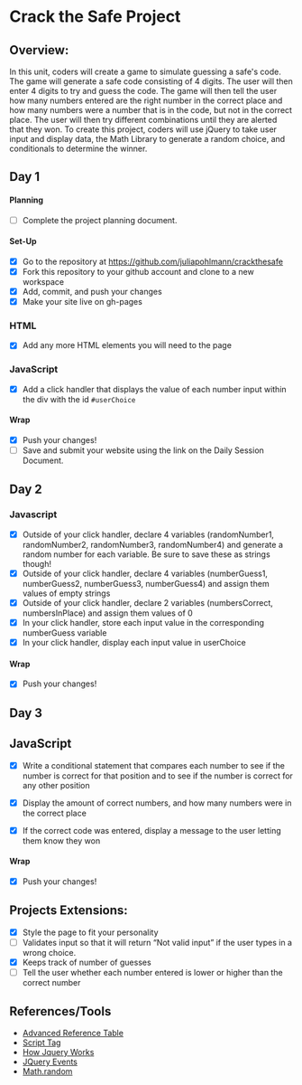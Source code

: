 # Crack the Safe Project

## Overview: 
In this unit, coders will create a game to simulate guessing a safe's code. The game will generate a safe code consisting of 4 digits. The user will then enter 4 digits to try and guess the code. The game will then tell the user how many numbers entered are the right number in the correct place and how many numbers were a number that is in the code, but not in the correct place. The user will then try different combinations until they are alerted that they won. To create this project, coders will use jQuery to take user input and display data, the Math Library to generate a random choice, and conditionals to determine the winner.

## Day 1

#### Planning
- [ ] Complete the project planning document.
#### Set-Up
- [x] Go to the repository at https://github.com/juliapohlmann/crackthesafe
- [x] Fork this repository to your github account and clone to a new workspace
- [x] Add, commit, and push your changes
- [x] Make your site live on gh-pages

### HTML
- [x] Add any more HTML elements you will need to the page

### JavaScript
- [x] Add a click handler that displays the value of each number input within the div with the id `#userChoice`

#### Wrap
- [x] Push your changes!
- [ ] Save and submit your website using the link on the Daily Session Document.

## Day 2

### Javascript 

- [x] Outside of your click handler, declare 4 variables (randomNumber1, randomNumber2, randomNumber3, randomNumber4) and generate a random number for each variable. Be sure to save these as strings though! 
- [x] Outside of your click handler, declare 4 variables (numberGuess1, numberGuess2, numberGuess3, numberGuess4) and assign them values of empty strings
- [x] Outside of your click handler, declare 2 variables (numbersCorrect, numbersInPlace) and assign them values of 0
- [x] In your click handler, store each input value in the corresponding numberGuess variable
- [x] In your click handler, display each input value in userChoice
#### Wrap
- [x] Push your changes!

## Day 3

## JavaScript
- [x] Write a conditional statement that compares each number to see if the number is correct for that position and to see if the number is correct for any other position
- [x] Display the amount of correct numbers, and how many numbers were in the correct place
- [x] If the correct code was entered, display a message to the user letting them know they won


#### Wrap
- [x] Push your changes!

## Projects Extensions:
- [x] Style the page to fit your personality
- [ ] Validates input so that it will return “Not valid input” if the user types in a wrong choice. 
- [x] Keeps track of number of guesses
- [ ] Tell the user whether each number entered is lower or higher than the correct number

## References/Tools
* [Advanced Reference Table]()
* [Script Tag](http://javascript.crockford.com/script.html)
* [How Jquery Works](http://learn.jquery.com/about-jquery/how-jquery-works/)
* [JQuery Events](http://api.jquery.com/category/events/)
* [Math.random](https://developer.mozilla.org/en-US/docs/Web/JavaScript/Reference/Global_Objects/Math/floor)
